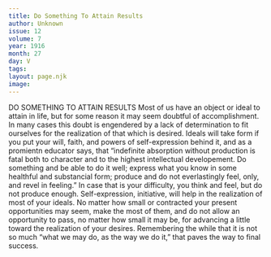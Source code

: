 ```yaml
---
title: Do Something To Attain Results
author: Unknown
issue: 12
volume: 7
year: 1916
month: 27
day: V
tags:
layout: page.njk
image:
---
```

DO SOMETHING TO ATTAIN RESULTS       Most of us have an object or ideal to attain in life, but for some reason it may seem doubtful of accomplishment. In many cases this doubt is engendered by a lack of determination to fit ourselves for the realization of that which is desired.       Ideals will take form if you put your will, faith, and powers of self-expression behind it, and as a promientn educator says, that “indefinite absorption without production is fatal both to character and to the highest intellectual developement. Do something and be able to do it well; express what you know in some healthful and substancial form; produce and do not everlastingly feel, only, and revel in feeling.”       In case that is your difficulty, you think and feel, but do not produce enough. Self-expression, initiative, will help in the realization of most of your ideals. No matter how small or contracted your present opportunities may seem, make the most of them, and do not allow an opportunity to pass, no matter how small it may be, for advancing a little toward the realization of your desires. Remembering the while that it is not so much “what we may do, as the way we do it,” that paves the way to final success.    




